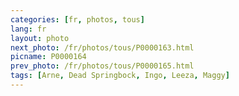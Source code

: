 ```yaml
---
categories: [fr, photos, tous]
lang: fr
layout: photo
next_photo: /fr/photos/tous/P0000163.html
picname: P0000164
prev_photo: /fr/photos/tous/P0000165.html
tags: [Arne, Dead Springbock, Ingo, Leeza, Maggy]
---
```

